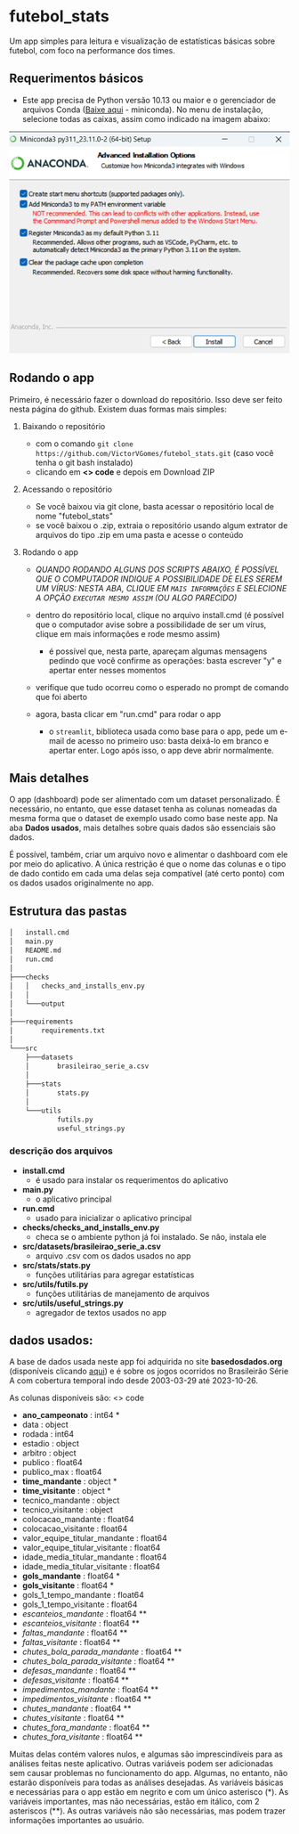 # futebol_stats
Um app simples para leitura e visualização de estatísticas básicas sobre futebol, com foco na performance dos times.

## Requerimentos básicos

* Este app precisa de Python versão 10.13 ou maior e o gerenciador de arquivos Conda ([Baixe aqui](https://repo.anaconda.com/miniconda/Miniconda3-latest-Windows-x86_64.exe) - miniconda). No menu de instalação, selecione todas as caixas, assim como indicado na imagem abaixo:

![Exemplo - miniconda](images/miniconda_example.png)

## Rodando o app

Primeiro, é necessário fazer o download do repositório. Isso deve ser feito nesta página do github. Existem duas formas mais simples:

1. Baixando o repositório
    - com o comando `git clone https://github.com/VictorVGomes/futebol_stats.git` (caso você tenha o git bash instalado)
    - clicando em **<> code** e depois em Download ZIP

2. Acessando o repositório
    - Se você baixou via git clone, basta acessar o repositório local de nome "futebol_stats"
    - se você baixou o .zip, extraia o repositório usando algum extrator de arquivos do tipo .zip em uma pasta e acesse o conteúdo

3. Rodando o app
    - *QUANDO RODANDO ALGUNS DOS SCRIPTS ABAIXO, É POSSÍVEL QUE O COMPUTADOR INDIQUE A POSSIBILIDADE DE ELES SEREM UM VÍRUS: NESTA ABA, CLIQUE EM `MAIS INFORMAÇÕES` E SELECIONE A OPÇÃO `EXECUTAR MESMO ASSIM` (OU ALGO PARECIDO)*
    - dentro do repositório local, clique no arquivo install.cmd (é possível que o computador avise sobre a possibilidade de ser um vírus, clique em mais informações e rode mesmo assim)
        - é possível que, nesta parte, apareçam algumas mensagens pedindo que você confirme as operações: basta escrever "y" e apertar enter nesses momentos

    - verifique que tudo ocorreu como o esperado no prompt de comando que foi aberto
    - agora, basta clicar em "run.cmd" para rodar o app
        - o ```streamlit```, biblioteca usada como base para o app, pede um e-mail de acesso no primeiro uso: basta deixá-lo em branco e apertar enter. Logo após isso, o app deve abrir normalmente. 

## Mais detalhes

O app (dashboard) pode ser alimentado com um dataset personalizado. É necessário, no entanto, que esse dataset tenha as colunas nomeadas da mesma forma que o dataset de exemplo usado como base neste app. Na aba **Dados usados**, mais detalhes sobre quais dados são essenciais são dados.

É possível, também, criar um arquivo novo e alimentar o dashboard com ele por meio do aplicativo. A única restrição é que o nome das colunas e o tipo de dado contido em cada uma delas seja compatível (até certo ponto) com os dados usados originalmente no app.

## Estrutura das pastas

```
│   install.cmd
│   main.py
│   README.md
│   run.cmd
│
├───checks
│   │   checks_and_installs_env.py
│   │
│   └───output
│
├───requirements
│       requirements.txt
│
└───src
    ├───datasets
    │       brasileirao_serie_a.csv
    │
    ├───stats
    │       stats.py
    │
    └───utils
            futils.py
            useful_strings.py
```

### descrição dos arquivos

- **install.cmd**
    - é usado para instalar os requerimentos do aplicativo
- **main.py**
    - o aplicativo principal
- **run.cmd**
    - usado para inicializar o aplicativo principal
- **checks/checks_and_installs_env.py**
    - checa se o ambiente python já foi instalado. Se não, instala ele
- **src/datasets/brasileirao_serie_a.csv**
    - arquivo .csv com os dados usados no app
- **src/stats/stats.py**
    - funções utilitárias para agregar estatísticas
- **src/utils/futils.py**
    - funções utilitárias de manejamento de arquivos
- **src/utils/useful_strings.py**
    - agregador de textos usados no app

## dados usados:

A base de dados usada neste app foi adquirida no site **basedosdados.org** (disponíveis clicando [aqui](https://basedosdados.org/dataset/c861330e-bca2-474d-9073-bc70744a1b23?table=18835b0d-233e-4857-b454-1fa34a81b4fa)) e é sobre os jogos ocorridos no Brasileirão Série A com cobertura temporal indo desde 2003-03-29 até 2023-10-26.

As colunas disponíveis são:
<> code
- **ano_campeonato** : int64 *
- data : object
- rodada : int64
- estadio : object
- arbitro : object
- publico : float64
- publico_max : float64
- **time_mandante** : object *
- **time_visitante** : object *
- tecnico_mandante : object
- tecnico_visitante : object
- colocacao_mandante : float64
- colocacao_visitante : float64
- valor_equipe_titular_mandante : float64
- valor_equipe_titular_visitante : float64
- idade_media_titular_mandante : float64
- idade_media_titular_visitante : float64
- **gols_mandante** : float64 *
- **gols_visitante** : float64 *
- gols_1_tempo_mandante : float64
- gols_1_tempo_visitante : float64
- *escanteios_mandante* : float64 **
- *escanteios_visitante* : float64 **
- *faltas_mandante* : float64 **
- *faltas_visitante* : float64 **
- *chutes_bola_parada_mandante* : float64 **
- *chutes_bola_parada_visitante* : float64 **
- *defesas_mandante* : float64 **
- *defesas_visitante* : float64 **
- *impedimentos_mandante* : float64 **
- *impedimentos_visitante* : float64 **
- *chutes_mandante* : float64 **
- *chutes_visitante* : float64 **
- *chutes_fora_mandante* : float64 **
- *chutes_fora_visitante* : float64 **

Muitas delas contém valores nulos, e algumas são imprescindíveis para as análises feitas neste aplicativo. Outras variáveis podem ser adicionadas sem causar problemas no funcionamento do app. Algumas, no entanto, não estarão disponíveis para todas as análises desejadas. As variáveis básicas e necessárias para o app estão em negrito e com um único asterisco (*). As variáveis importantes, mas não necessárias, estão em itálico, com 2 asteriscos (**). As outras variáveis não são necessárias, mas podem trazer informações importantes ao usuário.
